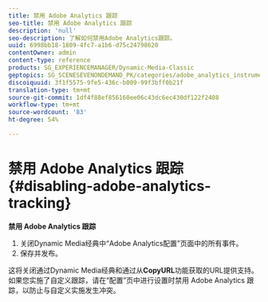 ```yaml
---
title: 禁用 Adobe Analytics 跟踪
seo-title: 禁用 Adobe Analytics 跟踪
description: 'null'
seo-description: 了解如何禁用Adobe Analytics跟踪。
uuid: 6998bb18-1809-4fc7-a1b6-d75c24798620
contentOwner: admin
content-type: reference
products: SG_EXPERIENCEMANAGER/Dynamic-Media-Classic
geptopics: SG_SCENESEVENONDEMAND_PK/categories/adobe_analytics_instrumentation_kit
discoiquuid: 3f1f5575-9fe5-436c-b009-99f3bff0b21f
translation-type: tm+mt
source-git-commit: 1df4f88ef856160ee06c43dc6ec430df122f2408
workflow-type: tm+mt
source-wordcount: '83'
ht-degree: 54%

---
```



# 禁用 Adobe Analytics 跟踪{#disabling-adobe-analytics-tracking}

**禁用 Adobe Analytics 跟踪**

1. 关闭Dynamic Media经典中“Adobe Analytics配置”页面中的所有事件。
1. 保存并发布。

这将关闭通过Dynamic Media经典和通过从&#x200B;**CopyURL**&#x200B;功能获取的URL提供支持。 如果您实施了自定义跟踪，请在“配置”页中进行设置时禁用 Adobe Analytics 跟踪，以防止与自定义实施发生冲突。

